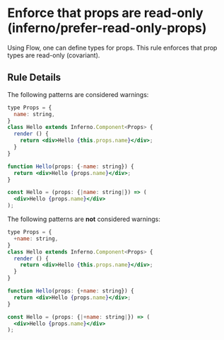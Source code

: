 # Enforce that props are read-only (inferno/prefer-read-only-props)

Using Flow, one can define types for props. This rule enforces that prop types are read-only (covariant).

## Rule Details

The following patterns are considered warnings:

```jsx
type Props = {
  name: string,
}
class Hello extends Inferno.Component<Props> {
  render () {
    return <div>Hello {this.props.name}</div>;
  }
}

function Hello(props: {-name: string}) {
  return <div>Hello {props.name}</div>;
}

const Hello = (props: {|name: string|}) => (
  <div>Hello {props.name}</div>
);
```

The following patterns are **not** considered warnings:

```jsx
type Props = {
  +name: string,
}
class Hello extends Inferno.Component<Props> {
  render () {
    return <div>Hello {this.props.name}</div>;
  }
}

function Hello(props: {+name: string}) {
  return <div>Hello {props.name}</div>;
}

const Hello = (props: {|+name: string|}) => (
  <div>Hello {props.name}</div>
);
```
